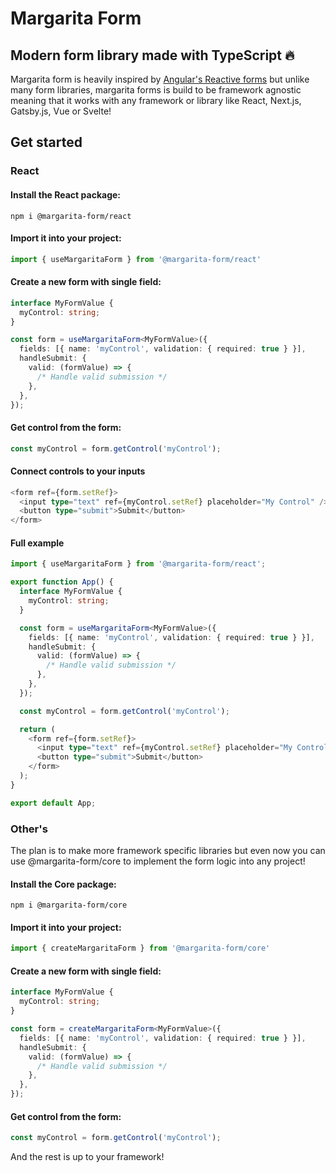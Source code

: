 # Margarita Form

## Modern form library made with TypeScript 🔥

Margarita form is heavily inspired by [Angular's Reactive forms](https://angular.io/guide/reactive-forms) but unlike many form libraries, margarita forms is build to be framework agnostic meaning that it works with any framework or library like React, Next.js, Gatsby.js, Vue or Svelte!

## Get started

### React

#### Install the React package: 
```
npm i @margarita-form/react
```

#### Import it into your project: 
```typescript
import { useMargaritaForm } from '@margarita-form/react'
```

#### Create a new form with single field: 
```typescript
interface MyFormValue {
  myControl: string;
}

const form = useMargaritaForm<MyFormValue>({
  fields: [{ name: 'myControl', validation: { required: true } }],
  handleSubmit: {
    valid: (formValue) => {
      /* Handle valid submission */
    },
  },
});
```

#### Get control from the form:
```typescript
const myControl = form.getControl('myControl');
```

#### Connect controls to your inputs
```typescript
<form ref={form.setRef}>
  <input type="text" ref={myControl.setRef} placeholder="My Control" />
  <button type="submit">Submit</button>
</form>
```

#### Full example
```typescript
import { useMargaritaForm } from '@margarita-form/react';

export function App() {
  interface MyFormValue {
    myControl: string;
  }

  const form = useMargaritaForm<MyFormValue>({
    fields: [{ name: 'myControl', validation: { required: true } }],
    handleSubmit: {
      valid: (formValue) => {
        /* Handle valid submission */
      },
    },
  });

  const myControl = form.getControl('myControl');

  return (
    <form ref={form.setRef}>
      <input type="text" ref={myControl.setRef} placeholder="My Control" />
      <button type="submit">Submit</button>
    </form>
  );
}

export default App;
```

### Other's

The plan is to make more framework specific libraries but even now you can use @margarita-form/core to implement the form logic into any project!

#### Install the Core package: 
```
npm i @margarita-form/core
```

#### Import it into your project: 
```typescript
import { createMargaritaForm } from '@margarita-form/core'
```

#### Create a new form with single field: 
```typescript
interface MyFormValue {
  myControl: string;
}

const form = createMargaritaForm<MyFormValue>({
  fields: [{ name: 'myControl', validation: { required: true } }],
  handleSubmit: {
    valid: (formValue) => {
      /* Handle valid submission */
    },
  },
});
```

#### Get control from the form:
```typescript
const myControl = form.getControl('myControl');
```

And the rest is up to your framework!
